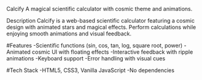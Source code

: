 Calcify
A magical scientific calculator with cosmic theme and animations.

Description
Calcify is a web-based scientific calculator featuring a cosmic design with animated stars and magical effects. Perform calculations while enjoying smooth animations and visual feedback.

#Features
-Scientific functions (sin, cos, tan, log, square root, power)
-Animated cosmic UI with floating effects
-Interactive feedback with ripple animations
-Keyboard support
-Error handling with visual cues

#Tech Stack
-HTML5, CSS3, Vanilla JavaScript
-No dependencies
